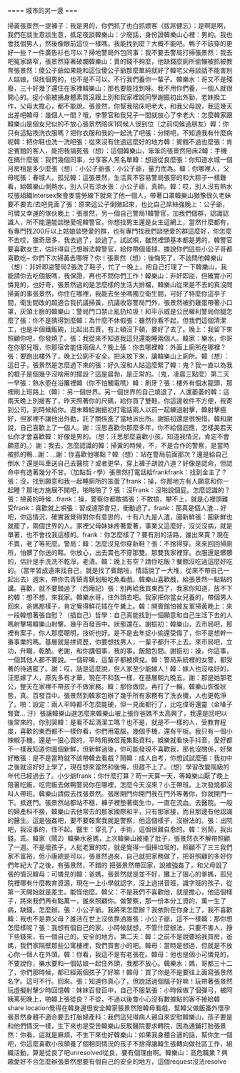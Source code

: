 ==== 城市的另一邊 ===

掃黃張景然一提褲子：我是男的，你們抓了也白抓嫖客（拔屌健忘）：是啊是啊，我們在談生意談生意，抵足夜談韓樂山：少廢話，身份證韓樂山心裡：男的。我也會找個男人，然後像眼前這位一樣嗎。我能找到麼？大概不能吧。鴨子不該穿的更好一些？一件廣告衫也可以？掃地警局外包同事：我不要去警局打掃張景然：我去吧冤家路窄，張景然穿著破爛韓樂山：賣的錢不夠麼，他缺錢麼廁所偷懶被抓被教育張景然：傻公子爺如果能和這位傻公子爺那麼單純就好了韓宅父母談話不能害別人姑娘，但找個男的，也不是不可以。不行我們養你一輩子。韓樂水：哥又不是殘廢，三十好幾了還住在家裡韓樂山：那也要能找到呀。我不用你們養，一個人就很開心的。捉小偷被捅身體素質沒跟上別和我家裡說同學謝振初出外勤，老妹換工作，父母太擔心，都不能說。張景然，你幫我陪床吧老大，和我父母說，我這幾天出差吧韓母：幾個人一間？哦，李警官和我兒子一間就放心了李老大：怎麼韓家跟韓樂山是個女兒似的不放心張景然陪床1伺候人很到位（之前伺候過朋友）韓：你只有這點換洗衣服嗎？把你衣服和我的一起洗了吧張：分開吧，不知道我有什麼病呢韓：把你鞋也洗一洗吧張：從來沒有住過這麼好的地方韓：賓館不過也麼張：肯定賓館的客人，能把我搞死張（想）：這個韓樂山，笨笨的張景然陪床2韓：手機在搞什麼張：我們幾個同事，分享客人黑名單韓：想過從良麼張：你知道水城一個月房租是多少麼張（想）：小公子爺張：小公子爺，量力而為。韓：你哪裡人，父母呢張：春城人，孤兒韓：這張景然，生活真不容易警局張穿的和大粽子一樣難看，給韓樂山倒熱水，別人只有涼水張：小公子爺，真帥。韓：哎，別人沒有熱水哎張組織Intersex聚會麥當勞線下就來了他一個人，帶著口罩韓樂山猶豫很久老妹要不要去/去吧見面了張：原來這公子倒黴起來，也比自己屌絲強晚上：公子爺，可憐又幸運的傢伙晚上：張景然，另一個自己警局1韓警官，加我們個群，認識認識人，所不能還能談戀愛呢韓警官，你想找男生還是女生這網上，當然什麼都有，有專門找200斤以上姑娘談戀愛的群，也有專門找我們談戀愛的群這麼好，你怎麼不去哎，獵奇居多，我去過了，談過了。試試唄，雖然裡頭基本都是男的，韓警官要喜歡女生，估計得自己想辦法韓警官，給你帶個蛋撻，據說你們這些小公子哥都喜歡吃~ 你們下次掃黃去哪呀？你！張景然（想）：後悔死了，不該問他韓樂山（想）：非奸即盜警局2張洗了鞋子，忙了一晚上，把自己打理了一下韓樂山，我能請你去吃個飯嗎，我保證，再也不問你們工作！韓樂山：非奸即盜，但確實小可憐見的，也好奇，張景然過的是怎麼樣的生活大排檔，韓樂山從來是不去的真沒問掃黃的事張景然，你住在哪裡，我能去坐坐嗎獨立衛生間，可好了特麼你這亭子間，衛生間改的超適合我抗議掃黃，抗議收容警局門外，張景然被扔雞蛋帶著小口罩，灰頭土臉的韓樂山：警局門口禁止亂扔垃圾！和平示威是公民權利警局你腿怎麼了張：你不是猜得到麼韓：為什麼不休假張：雖然你看不起，但我們這個清潔工，也是半個鐵飯碗，比起出去賣，有上頓沒下頓，要好了去了。晚上：我留下來照顧你吧，你發燒了。張：我從來不知道我這兒還能睡兩個人。韓家：樂水，你哥在你那兒哦，你那宿舍能住兩個人？晚上張：你去哪裡韓：外面上廁所在哪裡？張：要跑出樓外了，晚上公廁不安全。把床放下來，讓韓樂山上廁所。韓（想）：這日子，張景然是怎麼過下來的張：好久沒和人貼這麼緊了韓：鬼？我一直以為我的棍子是個幾乎沒啥用的擺設？這是晨勃，是正常的。（鬼，凌晨三點麼）第二天一早張：熱水壺在浴簾裡韓（你不怕觸電嗎）韓：刷牙？張：樓外有個水龍頭，那裡刷上班路上（韓）：另一個世界。另一個世界的自己燒退了，人還萎萎的韓：這兩天晚上別接客了，昨天照著你的尺碼，給你買了雙鞋，你這邊收件不方便，我寄到公司，到時候給你。週末韓給謝振初打電話兩人以前一起練過射擊，韓射擊極好，但家裡不讓他出外勤，託了關係進了當地派出所。謝振初還是很惋惜。韓和謝說，自己喜歡上了一個人。謝：汪思喜歡你那麼多年，你不給個迴應，怎樣美若天仙你才會喜歡韓：好像是男的。（想：汪思那麼喜歡小孩，知道我情況，肯定不會願意的。）謝：我去，怎麼認識的韓：掃黃的時候，不，不是合作的警察，是當時被抓的鴨...謝：...謝：你喜歡他哪點？韓（想）：站在警局前面那次？還是給自己倒水？還是叫車送自己去醫院？或者更早，穿上褲子胡說八道？好像是認命，但認命中有透著幾分不甘。（加點哲♂學）張景然打電話給frankfrank：找到金主了？張：沒，找到願意和我一起睡廁所的笨蛋了frank：操，你那地方有人願意和你一起睡？那地方施展不開吧，啪啪啪了？張：沒Frank：沒啪說個屁。怎麼認識的？張：掃黃的時候…frank：操，警察你都敢搞張：不敢搞，攀不上，就是心裡頭難受frank：喜歡就上唄張：習成遠那會兒，衝動過了。frank：那真是個人渣… 好吧，你這情況，確實我覺得對你有意思的，十有八九是人渣，圖新鮮張：圖新鮮也就罷了，兩個世界的人。家裡父母妹妹疼著愛著，事業又這麼好，沒災沒病，就是單著，也不會找我這樣的。frank：你怎麼樣了？要有別的活路，誰出來賣？現在不賣，老了等死麼。警局：韓：怎麼沒見你穿新鞋？張：不捨得穿。來來回回掃廁所，怕髒了你送的鞋。你放心，出去賣也不穿那雙。那雙我家裡穿。衣服還是髒髒的，估計是手洗洗不乾淨，老漬。韓：晚上有空？請你吃飯？餐館沒吃過這麼好吃的。（當年習成遠來找自己，就是找了賓館啪，情話說了一大堆，從來不帶自己一起出去）週末，帶你去青鎮青鎮划船吃魚看戲，韓樂山喜歡戲，給張景然一點點的講。喜歡，就不要錯過了（西廂記）張：別再給我買東西了，我家你知道，放不下的韓：想不想，來我家。韓樂水哥，住外頭去吧。我家把你當女兒養的，帶個男人回來，爸媽那樣子，肯定覺得鮮花插在牛糞上。韓：開賓館怕被友軍掃黃晚上：來一段韓想著張自慰？（插自己）哲學：自己真能找到一個願意和自己生活下去的人嗎射擊場韓樂山射擊。幾乎百發百中。狀態還在。謝振初：韓樂山，去市局吧，那裡有案子，你人那麼聰明，技術也好。是不是去年捉小偷還受傷了，你不是想幹一番事業的嗎。基層就是拼資歷，你要想找男人，一輩子都升不上去。來市局吧，立功，升職，乾脆。老謝，和你講個事，我的事。飯館包間。謝振初：操，你這事，一個其他人都不要說。一個碎嘴，這輩子都被擠兌。韓：警局系統裡的女警，都受著的待遇罷了。謝：哎，話是這麼說，但人家至少能嫁人！韓：嫁人也沒啥好的，汪思嫁了人，原先多有才華，現在不和我一樣，在基層朝九晚五。謝：那是她那老公，整天在家裡不帶孩子不做家務。韓：那你做麼。再打了一輪，韓樂山恢復狀態，真。百發百中。張景然到韓家包辦了幾乎所有家務有了洗衣機，人也更乾淨了。啪：設定：兩人平時都不怎麼能硬，但一見面都行了，比吃偉哥還靈（金嗓子腎寶… 汙）張讓韓樂山選怎麼來韓樂山被上張你爸媽不太高興了，我還是回吧以後常來的，你別哭韓：是看不起清潔工嗎？也不是，就是不一樣的人，受教育程度，喜歡的東西都不一樣你看，你們用電腦，幾個手機，還有平板。我只有一個小辣椒手機，還是一狠心買的，平時用微信蒐集點資料，娛樂就看快手抖音，愛好都不一樣我知道你圖個新鮮，但新鮮過後，你可能發現不喜歡我，那也沒關係，好聚好散張：是不是當時就不該帶韓去看戲？鬧韓：成人自考，你想試試麼張：我初中之後就沒好好上學了，現在想來當然和後悔，但趕不上了。（想）學習改變階級的年代已經過去了。小少爺frank：你什麼打算？苟一天算一天，等韓樂山厭了晚上陪著吃飯，吃完飯去做鴨警局你在哪裡，怎麼今天沒來？小王帶班。上次發燒都沒叫人帶班。韓樂山請假去找張景然。張居開門你開門我在門外等著你，你就開門一下。抵進門。張景然站都站不穩，褲子裡墊著衛生巾，一直在流血。去醫院。一般的婦產科不接，韓樂山去他常去的那家國際和平，只有那家接，而且那邊有他認識的醫生。這是強姦吧，要不要報案我就是警察，他這個樣子，沒辦法的。張：出院吧，我沒事的，住不起。醫生：穿孔了，手術，這個很難自愈的。韓：別鬧，我出錢。乖。韓家（鬧2）韓樂水爸媽，上次韓樂山被捅了肚子，張景然衣不解帶照顧了一週。不是壞孩子，人挺老實的哎，就是覺得一個掃垃圾的，照顧不了三三我們家不富裕，但小康總是可以，張景然過來，自己就把家務做了，把哥照顧的多好你們年紀大了之後，有張景然，不錯的 把張景然帶回家，說被強姦了，和父母說了張的情況韓母：可憐見的韓：爸媽，張景然就是並不好，攤上了狠心的爹媽，孤兒院裡哪有什麼教育資源，現在一上小學就認字，沒上過拼音班，識字班的孩子，從第一天開始就是差生。能怪他麼。韓父：不是我們不喜歡他，就是擔心，他這個樣子，將來我們再有點萬一，誰來照顧你。做警察，那一份本分工資的，萬一生了病，缺錢，怎麼辦。張：小公子爺。我將來怎麼辦？我依附在你身上了，我不喜歡韓：我也不是靠父母？誰活在世上沒依靠過誰張：小公子爺，這不一樣韓：那你想怎麼樣呢？張：我想有個自己的家。小時候就想，不管什麼辦法，只要不害人，掙下些錢來，有一個自己的，安全的地方。第二天：韓：之前不是說要給我買房，爸媽，我們家隔壁那些公寓樓裡，我們買套小的吧。韓母：當時是想過，但就是不放心你一個人在外頭。韓：你看，我這不是有老張在。韓母：他也是個小可憐見的，不要說你，樂水要和一個姑娘一起住外頭，我都不放心。韓樂水：媽，哥都三十二了，你們那時候，都已經兩個孩子了好嘛！韓母：買了你是不是要往上面寫張景然名字。這可不行。回來。張：知道你真心了，但說話過個腦子好嘛！玩帶著張景然玩虛擬射擊少時回憶韓：妹妹百發百中，自己不服氣張：小時候做了個彈弓，被阿姨罵死晚上，啪韓上張從良？不從，不過以後會小心沒有數據點的客不接給韓share location覺得在韓身邊很安全韓家張景然陪韓母看戲，幫韓父做飯番外懷孕張景然身體不適合要去打胎婦產科：我們這兒得病人親自來安慰韓樂山，孩子要是和他們情況一樣，生下來也是受苦韓樂山反駁醫院要求轉院，因為通鋪打胎張景然：你看，這就是麻煩，不生下來也好韓樂山：如果我身體合適的話，幫你生一個吧，你這麼喜歡小孩領養了個相同情況的孩子不捨得讓韓生張轉向做社區工作，組織活動，算是從良了吧unresolved從良，要有個理由啊。韓樂山：高危職業？興趣愛好不合怎麼辦張景然想要有個自己的安全的地方，這個request沒法resolve